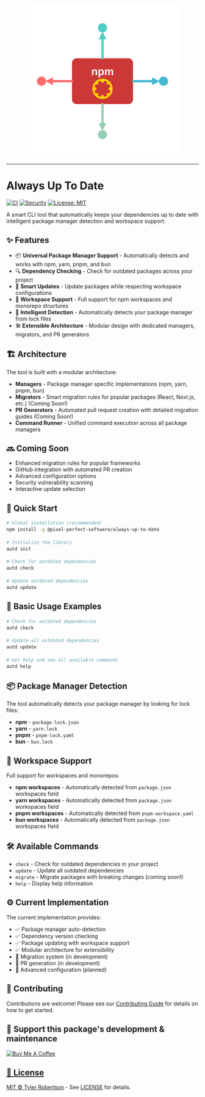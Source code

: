 <p align="center">
  <img src="./assets/logo.svg" />
</p>
<hr />

# Always Up To Date

[![CI](https://github.com/pixel-perfect-software/always-up-to-date/workflows/CI/badge.svg)](https://github.com/pixel-perfect-software/always-up-to-date/actions/workflows/ci.yml)
[![Security](https://github.com/pixel-perfect-software/always-up-to-date/workflows/Security/badge.svg)](https://github.com/pixel-perfect-software/always-up-to-date/actions/workflows/security.yml)
[![License: MIT](https://img.shields.io/badge/License-MIT-yellow.svg)](https://opensource.org/licenses/MIT)

A smart CLI tool that automatically keeps your dependencies up to date with intelligent package manager detection and workspace support.

## ✨ Features

- 📦 **Universal Package Manager Support** - Automatically detects and works with npm, yarn, pnpm, and bun
- 🔍 **Dependency Checking** - Check for outdated packages across your project
- 🚀 **Smart Updates** - Update packages while respecting workspace configurations
- 🏢 **Workspace Support** - Full support for npm workspaces and monorepo structures
- 🎯 **Intelligent Detection** - Automatically detects your package manager from lock files
- 🛠️ **Extensible Architecture** - Modular design with dedicated managers, migrators, and PR generators

## 🏗️ Architecture

The tool is built with a modular architecture:

- **Managers** - Package manager specific implementations (npm, yarn, pnpm, bun)
- **Migrators** - Smart migration rules for popular packages (React, Next.js, etc.) (Coming Soon!)
- **PR Generators** - Automated pull request creation with detailed migration guides (Coming Soon!)
- **Command Runner** - Unified command execution across all package managers

## 🔜 Coming Soon

- Enhanced migration rules for popular frameworks
- GitHub integration with automated PR creation
- Advanced configuration options
- Security vulnerability scanning
- Interactive update selection

## 🚀 Quick Start

```bash
# Global installation (recommended)
npm install -g @pixel-perfect-software/always-up-to-date

# Initialize the library
autd init

# Check for outdated dependencies
autd check

# Update outdated dependencies
autd update
```

## 🔧 Basic Usage Examples

```bash
# Check for outdated dependencies
autd check

# Update all outdated dependencies
autd update

# Get help and see all available commands
autd help
```

## 📦 Package Manager Detection

The tool automatically detects your package manager by looking for lock files:

- **npm** - `package-lock.json`
- **yarn** - `yarn.lock`
- **pnpm** - `pnpm-lock.yaml`
- **bun** - `bun.lock`

## 🏢 Workspace Support

Full support for workspaces and monorepos:

- **npm workspaces** - Automatically detected from `package.json` workspaces field
- **yarn workspaces** - Automatically detected from `package.json` workspaces field
- **pnpm workspaces** - Automatically detected from `pnpm-workspace.yaml`
- **bun workspaces** - Automatically detected from `package.json` workspaces field

## 🛠️ Available Commands

- `check` - Check for outdated dependencies in your project
- `update` - Update all outdated dependencies
- `migrate` - Migrate packages with breaking changes (coming soon!)
- `help` - Display help information

## ⚙️ Current Implementation

The current implementation provides:

- ✅ Package manager auto-detection
- ✅ Dependency version checking
- ✅ Package updating with workspace support
- ✅ Modular architecture for extensibility
- 🚧 Migration system (in development)
- 🚧 PR generation (in development)
- 🚧 Advanced configuration (planned)

## 🤝 Contributing

Contributions are welcome! Please see our [Contributing Guide](./docs/contributing.md) for details on how to get started.

## 💸 Support this package's development & maintenance

<a href="https://www.buymeacoffee.com/tylernrobertson" target="_blank"><img src="https://cdn.buymeacoffee.com/buttons/v2/default-blue.png" alt="Buy Me A Coffee" style="height: 50px !important;width: 217px !important;" >

## 📝 License

MIT © [Tyler Robertson](https://github.com/TylerNRobertson) - See [LICENSE](LICENSE) for details.
